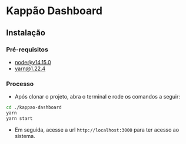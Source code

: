 # Kappão Dashboard

## Instalação
### Pré-requisitos
- node@v14.15.0
- yarn@1.22.4

### Processo
- Após clonar o projeto, abra o terminal e rode os comandos a seguir:
```sh
cd ./kappao-dashboard
yarn
yarn start
```
- Em seguida, acesse a url `http://localhost:3000` para ter acesso ao sistema.